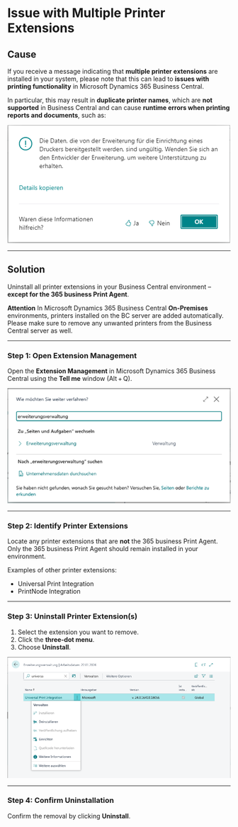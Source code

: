 # Issue with Multiple Printer Extensions


## Cause

If you receive a message indicating that **multiple printer extensions** are installed in your system, please note that this can lead to **issues with printing functionality** in Microsoft Dynamics 365 Business Central.

In particular, this may result in **duplicate printer names**, which are **not supported** in Business Central and can cause **runtime errors when printing reports and documents**, such as:

![Error caused by multiple printer extensions](/assets/images/365-business-print-agent/6b6ff532-4054-48af-9a6a-625d224d6fee.png)

---

## Solution

Uninstall all printer extensions in your Business Central environment – **except for the 365 business Print Agent**.

<div class="alert alert-warn">
    <i class="fa-light fa-triangle-exclamation fa-lg"></i>
	<strong>Attention</strong>
	In Microsoft Dynamics 365 Business Central <strong>On-Premises</strong> environments, printers installed on the BC server are added automatically.<br>
	Please make sure to remove any unwanted printers from the Business Central server as well.
</div>

---

### Step 1: Open Extension Management

Open the **Extension Management** in Microsoft Dynamics 365 Business Central using the **Tell me** window (Alt + Q).

![Open Extension Management](/assets/images/365-business-print-agent/673e2550-12ba-4edd-8ed6-9931c0efab16.png)

---

### Step 2: Identify Printer Extensions

Locate any printer extensions that are **not** the 365 business Print Agent.  
Only the 365 business Print Agent should remain installed in your environment.

Examples of other printer extensions:

- Universal Print Integration  
- PrintNode Integration

---

### Step 3: Uninstall Printer Extension(s)

1. Select the extension you want to remove.
2. Click the **three-dot menu**.
3. Choose **Uninstall**.

![Uninstall extension](/assets/images/365-business-print-agent/9b58144b-277d-4b9d-8830-ebceadb5e8e2.png)

---

### Step 4: Confirm Uninstallation

Confirm the removal by clicking **Uninstall**.

